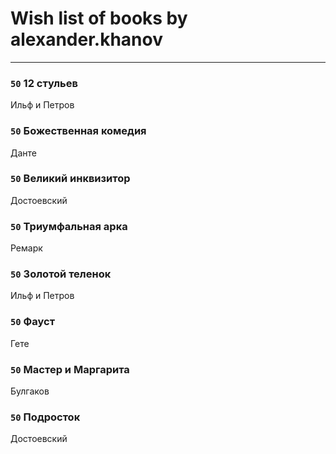 # Wish list of books by alexander.khanov
---

### `50` 12 стульев
Ильф и Петров

### `50` Божественная комедия
Данте

### `50` Великий инквизитор
Достоевский

### `50` Триумфальная арка
Ремарк

### `50` Золотой теленок
Ильф и Петров

### `50` Фауст
Гете

### `50` Мастер и Маргарита
Булгаков

### `50` Подросток
Достоевский

